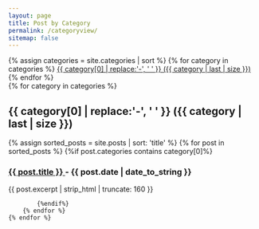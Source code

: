```yaml
---
layout: page
title: Post by Category
permalink: /categoryview/
sitemap: false
---
```



<div>
    {% assign categories = site.categories | sort %}
    {% for category in categories %}
        <span class="site-tag">
            <a href="#{{ category | first | slugify }}">
                    {{ category[0] | replace:'-', ' ' }} ({{ category | last | size }})
            </a>
        </span>
    {% endfor %}
</div>

<div id="index">
    {% for category in categories %}
        <a name="{{ category[0] }}"></a>
        <h2>{{ category[0] | replace:'-', ' ' }} ({{ category | last | size }})</h2>
        {% assign sorted_posts = site.posts | sort: 'title' %}
        {% for post in sorted_posts %}
            {%if post.categories contains category[0]%}
                <h3>
                    <a href="{{ site.url }}{{ site.baseurl }}{{ post.url }}" title="{{ post.title }}">
                        {{ post.title }} 
                    </a> - {{ post.date | date_to_string }}
                </h3>
                <span class="post-meta">
                    <p>{{ post.excerpt | strip_html | truncate: 160 }}</p>
                </span>
                
            {%endif%}
        {% endfor %}
    {% endfor %}
</div>